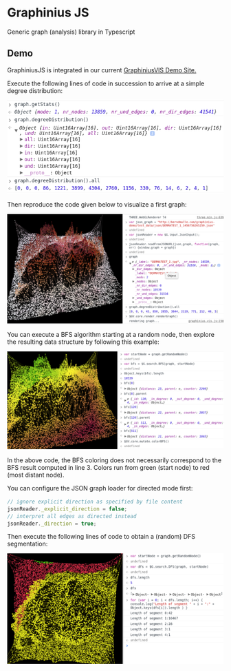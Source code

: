 # Graphinius JS
Generic graph (analysis) library in Typescript

## Demo

GraphiniusJS is integrated in our current [GraphiniusVIS Demo Site.](http://berndmalle.com/GraphiniusVis)

Execute the following lines of code in succession to arrive at a simple degree distribution:

![Simple Degree Distribution][degDist]

Then reproduce the code given below to visualize a first graph:

![First graph visualization][graphInREPL]

You can execute a BFS algorithm starting at a random node, then explore the resulting data structure by following this example:

![BFS Color Map][colorBFSREPL]

In the above code, the BFS coloring does not necessarily correspond to the BFS result computed in line 3. Colors run from green (start node) to red (most distant node).

You can configure the JSON graph loader for directed mode first:

```javascript
// ignore explicit direction as specified by file content
jsonReader._explicit_direction = false;
// interpret all edges as directed instead
jsonReader._direction = true;
```

Then execute the following lines of code to obtain a (random) DFS segmentation:

![DFS Color Map][colorDFSREPL]


[degDist]:https://raw.githubusercontent.com/cassinius/MSCThesisGraphinius/master/figures/deg_dist.png

[graphInREPL]:https://raw.githubusercontent.com/cassinius/MSCThesisGraphinius/master/figures/loadingGraphInREPL.png

[colorBFSREPL]:https://raw.githubusercontent.com/cassinius/MSCThesisGraphinius/master/figures/colorBFSREPL.png

[colorDFSREPL]:https://raw.githubusercontent.com/cassinius/MSCThesisGraphinius/master/figures/colorDFSREPL.png
